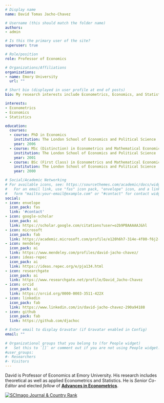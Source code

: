 ```yaml
---
# Display name
name: David Tomas Jacho-Chavez

# Username (this should match the folder name)
authors:
- admin

# Is this the primary user of the site?
superuser: true

# Role/position
role: Professor of Economics

# Organizations/Affiliations
organizations:
- name: Emory University
  url: ""

# Short bio (displayed in user profile at end of posts)
bio: My research interests include Econometrics, Economics, and Statistics.

interests:
- Econometrics
- Economics
- Statistics

education:
  courses:
  - course: PhD in Economics
    institution: The London School of Economics and Political Science
    year: 2006
  - course: MSc (Distinction) in Econometrics and Mathematical Economics
    institution: The London School of Economics and Political Science
    year: 2001
  - course: BSc (First Class) in Econometrics and Mathematical Economics
    institution: The London School of Economics and Political Science
    year: 2000

# Social/Academic Networking
# For available icons, see: https://sourcethemes.com/academic/docs/widgets/#icons
#   For an email link, use "fas" icon pack, "envelope" icon, and a link in the
#   form "mailto:your-email@example.com" or "#contact" for contact widget.
social:
- icon: envelope
  icon_pack: fas
  link: '#contact'
- icon: google-scholar
  icon_pack: ai
  link: https://scholar.google.com/citations?user=o2b9PBAAAAAJ&hl
- icon: microsoft
  icon_pack: fab
  link: https://academic.microsoft.com/profile/e120h6h7-314e-4f00-f6j2-4ig417f44gg9/DavidTomasJachoChavez
- icon: mendeley
  icon_pack: ai
  link: https://www.mendeley.com/profiles/david-jacho-chavez/
- icon: ideas-repec
  icon_pack: ai
  link: https://ideas.repec.org/e/pja134.html
- icon: researchgate
  icon_pack: ai
  link: https://www.researchgate.net/profile/David_Jacho-Chavez
- icon: orcid
  icon_pack: ai
  link: https://orcid.org/0000-0003-3511-422X
- icon: linkedin
  icon_pack: fab
  link: https://www.linkedin.com/in/david-jacho-chavez-290a94188
- icon: github
  icon_pack: fab
  link: https://github.com/djachoc

# Enter email to display Gravatar (if Gravatar enabled in Config)
email: ""
  
# Organizational groups that you belong to (for People widget)
#   Set this to `[]` or comment out if you are not using People widget.  
#user_groups:
#- Researchers
#- Visitors
---
```


David is Professor of Economics at Emory University. His research includes theoretical as well as applied Econometrics and Statistics. He is *Senior Co-Editor* and elected _fellow_ of [__Advances in Econometrics__](http://faculty.smu.edu/millimet/aie.html).

<a href="https://www.scimagojr.com/journalsearch.php?q=4000152117&amp;tip=sid&amp;exact=no" title="SCImago Journal &amp; Country Rank"><img border="0" src="https://www.scimagojr.com/journal_img.php?id=4000152117" alt="SCImago Journal &amp; Country Rank"  /></a>
